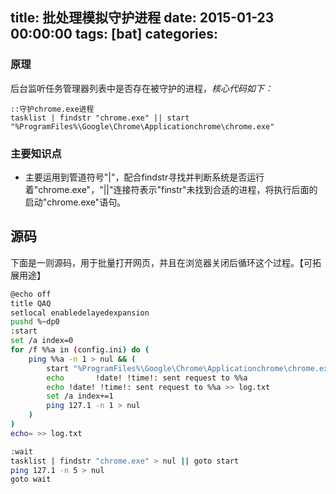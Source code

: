 
title: 批处理模拟守护进程
date: 2015-01-23 00:00:00
tags: [bat]
categories: 
---

### <a name="bnuhky"></a>原理
后台监听任务管理器列表中是否存在被守护的进程，*核心代码如下：*

```
::守护chrome.exe进程
tasklist | findstr "chrome.exe" || start "%ProgramFiles%\Google\Chrome\Applicationchrome\chrome.exe"
```

### <a name="zwh7oo"></a>主要知识点

* 主要运用到管道符号"|"，配合findstr寻找并判断系统是否运行着"chrome.exe"，"||"连接符表示"finstr"未找到合适的进程，将执行后面的启动"chrome.exe"语句。

<!-- more -->

## <a name="i601vn"></a>源码

下面是一则源码，用于批量打开网页，并且在浏览器关闭后循环这个过程。【可拓展用途】

```Bash
@echo off
title QAQ
setlocal enabledelayedexpansion
pushd %~dp0
:start
set /a index=0
for /f %%a in (config.ini) do (
	ping %%a -n 1 > nul && (
		start "%ProgramFiles%\Google\Chrome\Applicationchrome\chrome.exe" http://%%a
		echo 	   !date! !time!: sent request to %%a
		echo !date! !time!: sent request to %%a >> log.txt
		set /a index+=1
		ping 127.1 -n 1 > nul
	)
)
echo= >> log.txt

:wait
tasklist | findstr "chrome.exe" > nul || goto start
ping 127.1 -n 5 > nul
goto wait
```


